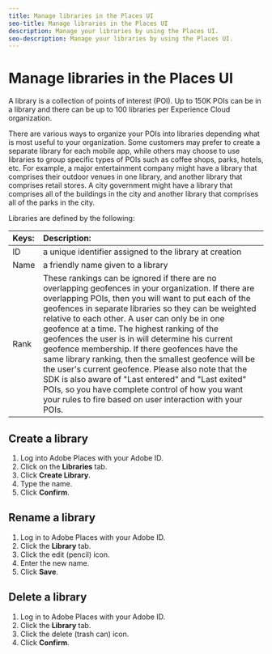 ```yaml
---
title: Manage libraries in the Places UI
seo-title: Manage libraries in the Places UI
description: Manage your libraries by using the Places UI.
seo-description: Manage your libraries by using the Places UI.
---
```


# Manage libraries in the Places UI

A library is a collection of points of interest \(POI\). Up to 150K POIs can be in a library and there can be up to 100 libraries per Experience Cloud organization. 

There are various ways to organize your POIs into libraries depending what is most useful to your organization. Some customers may prefer to create a separate library for each mobile app, while others may choose to use libraries to group specific types of POIs such as coffee shops, parks, hotels, etc. For example, a major entertainment company might have a library that comprises their outdoor venues in one library, and another library that comprises retail stores. A city government might have a library that comprises all of the buildings in the city and another library that comprises all of the parks in the city. 

Libraries are defined by the following:

| Keys: | Description: |
| :--- | :--- |
| ID | a unique identifier assigned to the library at creation |
| Name | a friendly name given to a library |
| Rank | These rankings can be ignored if there are no overlapping geofences in your organization. If there are overlapping POIs, then you will want to put each of the geofences in separate libraries so they can be weighted relative to each other. A user can only be in one geofence at a time. The highest ranking of the geofences the user is in will determine his current geofence membership. If there geofences have the same library ranking, then the smallest geofence will be the user's current geofence. Please also note that the SDK is also aware of "Last entered" and "Last exited" POIs, so you have complete control of how you want your rules to fire based on user interaction with your POIs. |

## Create a library

1. Log into Adobe Places with your Adobe ID.
2. Click on the **Libraries** tab.
3. Click **Create Library**.
4. Type the name.
5. Click **Confirm**.

## Rename a library

1. Log in to Adobe Places with your Adobe ID.
2. Click the **Library** tab.
3. Click the edit \(pencil\) icon.
4. Enter the new name.
5. Click **Save**.

## Delete a library

1. Log in to Adobe Places with your Adobe ID.
2. Click the **Library** tab.
3. Click the delete \(trash can\) icon.
4. Click **Confirm**.

